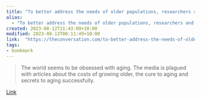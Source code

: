 ```yaml
---
title: "To better address the needs of older populations, researchers and media should stop fussing over aging"
alias:
  - "To better address the needs of older populations, researchers and media should stop fussing over aging"
created: 2023-08-12T21:43:09+10:00
modified: 2023-08-13T00:11:49+10:00
link:  "https://theconversation.com/to-better-address-the-needs-of-older-populations-researchers-and-media-should-stop-fussing-over-aging-195626"
tags:
- bookmark
---
```


> The world seems to be obsessed with aging. The media is plagued with articles about the costs of growing older, the cure to aging and secrets to aging successfully.

[Link](https://theconversation.com/to-better-address-the-needs-of-older-populations-researchers-and-media-should-stop-fussing-over-aging-195626)